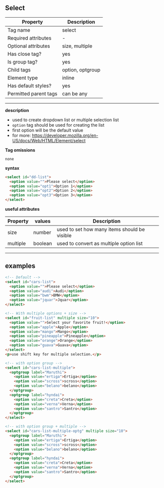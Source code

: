 ## Select

| Property              | Description      |
| --------------------- | ---------------- |
| Tag name              | select           |
| Required attributes   | -                |
| Optional attributes   | size, multiple   |
| Has close tag?        | yes              |
| Is group tag?         | yes              |
| Child tags            | option, optgroup |
| Element type          | inline           |
| Has default styles?   | yes              |
| Permitted parent tags | can be any       |

---

**description**

- used to create dropdown list or multiple selection list
- `option` tag should be used for creating the list
- first option will be the default value
- for more: https://developer.mozilla.org/en-US/docs/Web/HTML/Element/select

**Tag omissions**

```
none
```

**syntax**

```html
<select id="dd-list">
  <option value="">Please select</option>
  <option value="opt1">Option 1</option>
  <option value="opt2">Option 2</option>
  <option value="opt3">Option 3</option>
</select>
```

**useful attributes**

| Property | values  | Description                                  |
| -------- | ------- | -------------------------------------------- |
| size     | number  | used to set how many items should be visible |
| multiple | boolean | used to convert as multiple option list      |

---

## examples

```html
<!-- Default -->
<select id="cars-list">
  <option value="">Please select</option>
  <option value="audi">Audi</option>
  <option value="bwm">BMW</option>
  <option value="jquar">Jquar</option>
</select>

<!-- With multiple options + size -->
<select id="fruit-list" multiple size="10">
  <option value="">Select your favorite fruit!</option>
  <option value="apple">Apple</option>
  <option value="mango">Mango</option>
  <option value="pineapple">Pineapple</option>
  <option value="orange">Orange</option>
  <option value="guava">Guava</option>
</select>
<p>use shift key for multiple selection.</p>

<!-- with option group -->
<select id="cars-list-multiple">
  <optgroup label="Maruthi">
    <option value="ertiga">Ertiga</option>
    <option value="scross">scross</option>
    <option value="belano">belano</option>
  </optgroup>
  <optgroup label="hyndai">
    <option value="creta">Creta</option>
    <option value="verna">Verna</option>
    <option value="santro">Santro</option>
  </optgroup>
</select>

<!-- with option group + multiple -->
<select id="cars-list-multiple-optg" multiple size="10">
  <optgroup label="Maruthi">
    <option value="ertiga">Ertiga</option>
    <option value="scross">scross</option>
    <option value="belano">belano</option>
  </optgroup>
  <optgroup label="hyndai">
    <option value="creta">Creta</option>
    <option value="verna">Verna</option>
    <option value="santro">Santro</option>
  </optgroup>
</select>
```
